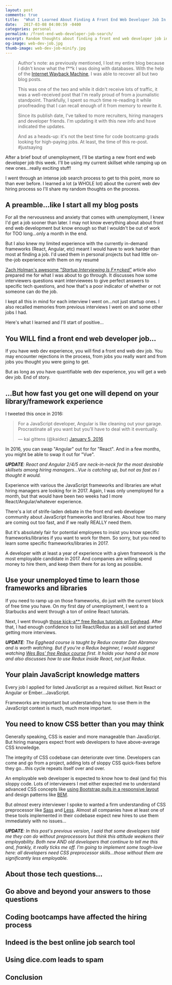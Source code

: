 ```yaml
---
layout: post
comments: true
title:  "What I Learned About Finding A Front End Web Developer Job In 2017-UPDATED"
date:   2017-03-08 04:00:59 -0400
categories: personal
permalink: /front-end-web-developer-job-search/
excerpt: Random thoughts about finding a front end web developer job in 2017. Thoughts on required skillsets, interviewing & coding bootcamps.
og-image: web-dev-job.jpg
thumb-image: web-dev-job-minify.jpg
---
```

<blockquote>
<p>Author's note: as previously mentioned, I lost my entire blog because I didn't know what the f**k I was doing with databases. With the help of the <a href="https://web.archive.org/">Internet Wayback Machine</a>, I was able to recover all but two blog posts.</p>
<p>
This was one of the two and while it didn't receive lots of traffic, it was a well-received post that I'm really proud of from a journalistic standpoint. Thankfully, I spent so much time re-reading it while proofreading that I can recall enough of it from memory to rewrite it.
</p>
<p>
Since its publish date, I've talked to more recruiters, hiring managers and developer friends. I'm updating it with this new info and hsve indicated the updates.
</p>
<p>
And as a heads-up: it's not the best time for code bootcamp grads looking for high-paying jobs.  At least, the time of this re-post. #justsaying
</p>
</blockquote>

After a brief bout of unemployment, I'll be starting a new front end web developer job this week.  I'll be using my current skillset while ramping up on new ones...really exciting stuff!

I went through an intense job search process to get to this point, more so than ever before.  I learned a lot (a WHOLE lot) about the current web dev hiring process so I'll share my random thoughts on the process.

<h2>A preamble...like I start all my blog posts</h2>
For all the nervousness and anxiety that comes with unemployment, I knew I'd get a job sooner than later. I may not know everything about about front end web development but know enough so that I wouldn't be out of work for TOO long...only a month in the end.

But I also knew my limited experience with the currently in-demand frameworks (React, Angular, etc) meant I would have to work harder than most at finding a job. I'd used them in personal projects but had little on-the-job experience with them on my resum&eacute;

<a href="https://zachholman.com/posts/startup-interviewing-is-fucked/">Zach Holman's awesome <em>"Startup Interviewing Is F**cked"</em></a> article also prepared me for what I was about to go through. It discusses how some interviewers questions want interviewees to give perfect answers to specific tech questions, and how that's a poor indicator of whether or not someone can do the job.

I kept all this in mind for each interview I went on...not just startup ones. I also recalled memories from previous interviews I went on and some other jobs I had.

Here's what I learned and I'll start of positive...

<h2>You WILL find a front end web developer job...</h2>
If you have web dev experience, you will find a front end web dev job. You may encounter rejections in the process, from jobs you really want and from jobs you thought you were going to get.

But as long as you have quantifiable web dev experience, you will get a web dev job. End of story.

<h2>...But how fast you get one will depend on your library/framework experience</h2>
I tweeted this once in 2016:
<blockquote class="twitter-tweet" data-lang="en"><p lang="en" dir="ltr">For a JavaScript developer, Angular is like cleaning out your garage. Procrastinate all you want but you’ll have to deal with it eventually.</p>&mdash; kai gittens (@kaidez) <a href="https://twitter.com/kaidez/status/684336335050641408?ref_src=twsrc%5Etfw">January 5, 2016</a></blockquote>
<script async src="//platform.twitter.com/widgets.js" charset="utf-8"></script>

In 2016, you can swap "Angular" out for for "React". And in a few months, you might be able to swap it out for "Vue".

<em><strong>UPDATE</strong>: React and Angular 2/4/5 are neck-in-neck for the most desirable skillsets among hiring managers...Vue is catching up, but not as fast as I thought it would.</em>

Experience with various the JavaScript frameworks and libraries are what hiring managers are looking for in 2017. Again, I was only unemployed for a month, but that would have been two weeks had I more React/Angular/whatever experience.

There's a lot of strife-laden debate in the front end web developer community about JavaScript frameworks and libraries.  About how too many are coming out too fast, and if we really REALLY need them.

But it's absolutely fair for potential employees to insist you know specific frameworks/libraries if you want to work for them.  So sorry, but you need to learn some specific frameworks/libraries in 2017.

A developer with at least a year of experience with a given framework is <em>the</em> most employable candidate in 2017. And companies are willing spend money to hire them, and keep them there for as long as possible.

<h2>Use your unemployed time to learn those frameworks and libraries</h2>
If you need to ramp up on those frameworks, do just with the current block of free time you have.  On my first day of unemployment, I went to a Starbucks and went through a ton of online React tutorials.

Next, I went through <a href="https://egghead.io/courses/getting-started-with-redux">those kick-a** free Redux tutorials on Egghead</a>. After that, I had enough confidence to list React/Redux as a skill set and started getting more interviews.

<em><strong>UPDATE</strong>: The Egghead course is taught by Redux creator Dan Abramov and is worth watching. But if you're a Redux beginner, I would suggest watching <a href="https://learnredux.com/">Wes Bos' free Redux course</a> first. It holds your hand a bit more and also discusses how to use Redux inside React, not just Redux.</em>

<h2>Your plain JavaScript knowledge matters</h2>
Every job I applied for listed JavaScript as a required skillset. Not React or Angular or Ember...JavaScript.

Frameworks are important but understanding how to use them in the JavaScript context is much, much more important.

<h2>You need to know CSS better than you may think</h2>
Generally speaking, CSS is easier and more manageable than JavaScript. But hiring managers expect front web developers to have above-average CSS knowledge.

The integrity of CSS codebase can deteriorate over time. Developers can come and go from a project, adding lots of sloppy CSS quick-fixes before they go...this cycle repeats itself over and over.

An employable web developer is expected to know how to deal (and fix) this sloppy code. Lots of interviewers I met either expected me to understand advanced CSS concepts like <a href="https://getbootstrap.com/docs/3.3/css/#grid-responsive-resets">using Bootstrap pulls in a responsive layout</a> and design patterns like <a href="http://getbem.com/">BEM</a>.

But <em>almost</em> every interviewer I spoke to wanted a firm understanding of CSS preprocessor like <a href="http://sass-lang.com/">Sass</a> and <a href="http://lesscss.org/">Less</a>. Almost all companies have at least one of these tools implemented in their codebase expect new hires to use them immediately with no issues...

<em><strong>UPDATE</strong>: In this post's previous version, I said that some developers told me they can do without preprocessors but think this attitude weakens their employability.  Both new AND old developers that continue to tell me this and, frankly, it really ticks me off. I'm going to implement some tough-love here: all developers need CSS preprocessor skills...those without them are significantly less employable.</em>

<h2>About those tech questions...</h2>

<h2>Go above and beyond your answers to those questions</h2>

<h2>Coding bootcamps have affected the hiring process</h2>

<h2>Indeed is the best online job search tool</h2>

<h2>Using dice.com leads to spam</h2>

<h2>Conclusion</h2>